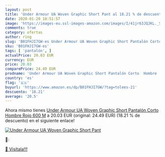 ```yaml
---
layout: post
title: 'Under Armour UA Woven Graphic Short Pant al 18.21 % de descuento'
date: 2020-01-20 18:51:57
image: 'https://images-eu.ssl-images-amazon.com/images/I/41jr63JQJKL._SL200_.jpg'
comments: true
category: ofertas
author: ring
slug: 'B01FHJI7GW-es Under Armour UA Woven Graphic Short Pantalón Corto Hombre...'
sku: 'B01FHJI7GW-es'
tags: [ 'pantalón', ]
actualPrice: 20.03 EUR
currency: EUR
price: 20.03
comparePrice: 24.49 EUR
prodname: 'Under Armour UA Woven Graphic Short Pantalón Corto  Hombre  Rojo  600   M'
country: 'es'
flag: '🇪🇸'
buyurl: 'https://www.amazon.es/dp/B01FHJI7GW/?tag=tolees-21'
descuento: '18.21'
average: '20.5'
---
```


Ahora mismo tienes [Under Armour UA Woven Graphic Short Pantalón Corto  Hombre  Rojo  600   M](https://www.amazon.es/dp/B01FHJI7GW/?tag=tolees-21) a 20.03 EUR (original: 24.49 EUR) (18.21 %  de descuento) en el siguiente enlace!

[![Under Armour UA Woven Graphic Short Pant](https://images-eu.ssl-images-amazon.com/images/I/41jr63JQJKL._SL200_.jpg)](https://www.amazon.es/dp/B01FHJI7GW/?tag=tolees-21)

🔎:


[🛒 Visítala!!!](https://www.amazon.es/dp/B01FHJI7GW/?tag=tolees-21)

